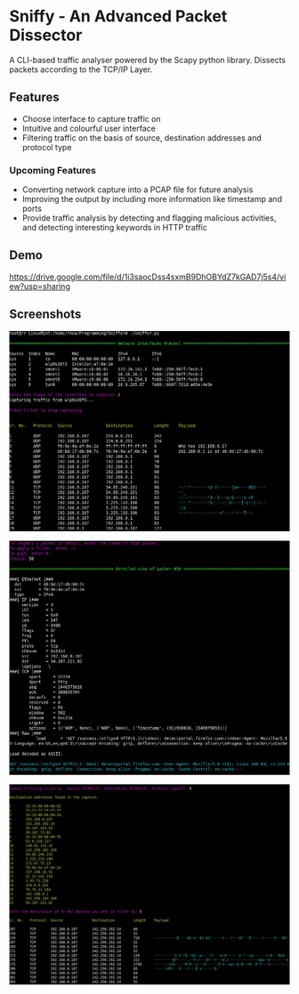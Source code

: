 
# Sniffy - An Advanced Packet Dissector

A CLI-based traffic analyser powered by the Scapy python library. Dissects packets according to the TCP/IP Layer.


## Features

- Choose interface to capture traffic on
- Intuitive and colourful user interface 
- Filtering traffic on the basis of source, destination addresses and protocol type

### Upcoming Features
- Converting network capture into a PCAP file for future analysis
- Improving the output by including more information like timestamp and ports
- Provide traffic analysis by detecting and flagging malicious activities, and detecting interesting keywords in HTTP traffic



## Demo

https://drive.google.com/file/d/1i3saocDss4sxmB9DhOBYdZ7kGAD7j5s4/view?usp=sharing
## Screenshots

![Choosing Interface](https://github.com/Rhea212/sniffy-pkt-dissector/blob/main/assets/sniffer_ss1.jpg)

![Detailed View](https://github.com/Rhea212/sniffy-pkt-dissector/blob/main/assets/sniffer_ss2.jpg)

![Filtering](https://github.com/Rhea212/sniffy-pkt-dissector/blob/main/assets/sniffer_ss3.jpg)
